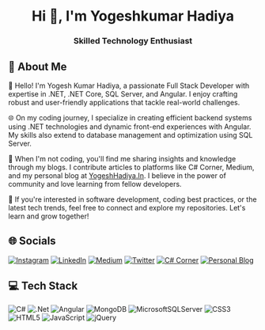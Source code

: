 <h1 align="center">Hi 👋, I'm Yogeshkumar Hadiya</h1>
<h3 align="center">Skilled Technology Enthusiast</h3>

## 💫 About Me
👋 Hello! I'm Yogesh Kumar Hadiya, a passionate Full Stack Developer with expertise in .NET, .NET Core, SQL Server, and Angular. I enjoy crafting robust and user-friendly applications that tackle real-world challenges.

🌐 On my coding journey, I specialize in creating efficient backend systems using .NET technologies and dynamic front-end experiences with Angular. My skills also extend to database management and optimization using SQL Server.

📝 When I'm not coding, you'll find me sharing insights and knowledge through my blogs. I contribute articles to platforms like C# Corner, Medium, and my personal blog at [YogeshHadiya.In](https://www.yogeshhadiya.in/). I believe in the power of community and love learning from fellow developers.

🚀 If you're interested in software development, coding best practices, or the latest tech trends, feel free to connect and explore my repositories. Let's learn and grow together!

## 🌐 Socials
[![Instagram](https://img.shields.io/badge/Instagram-%23E4405F.svg?logo=Instagram&logoColor=white&style=for-the-badge)](https://instagram.com/YogeshHadiya33) 
[![LinkedIn](https://img.shields.io/badge/LinkedIn-%230077B5.svg?logo=linkedin&logoColor=white&style=for-the-badge)](https://linkedin.com/in/YogeshHadiya33) 
[![Medium](https://img.shields.io/badge/Medium-12100E?logo=medium&logoColor=white&style=for-the-badge)](https://medium.com/@YogeshHadiya33) 
[![Twitter](https://img.shields.io/badge/Twitter-%231DA1F2.svg?logo=Twitter&logoColor=white&style=for-the-badge)](https://twitter.com/YogeshHadiya33) 
[![C# Corner](https://img.shields.io/badge/C%23%20Corner-239120?style=for-the-badge&logo=c-sharp&logoColor=white)](https://www.c-sharpcorner.com/members/YogeshHadiya33) 
[![Personal Blog](https://img.shields.io/badge/Personal%20Blog-Visit%20Now-blue)](https://www.yogeshhadiya.in/)

## 💻 Tech Stack
![C#](https://img.shields.io/badge/c%23-%23239120.svg?style=for-the-badge&logo=c-sharp&logoColor=white) 
![.Net](https://img.shields.io/badge/.NET-5C2D91?style=for-the-badge&logo=.net&logoColor=white) 
![Angular](https://img.shields.io/badge/angular-%23DD0031.svg?style=for-the-badge&logo=angular&logoColor=white) 
![MongoDB](https://img.shields.io/badge/MongoDB-%23E4405Fsvg?logo=mongodb&logoColor=white&style=for-the-badge)
![MicrosoftSQLServer](https://img.shields.io/badge/Microsoft%20SQL%20Sever-CC2927?style=for-the-badge&logo=microsoft%20sql%20server&logoColor=white)
![CSS3](https://img.shields.io/badge/css3-%231572B6.svg?style=for-the-badge&logo=css3&logoColor=white) 
![HTML5](https://img.shields.io/badge/html5-%23E34F26.svg?style=for-the-badge&logo=html5&logoColor=white) 
![JavaScript](https://img.shields.io/badge/javascript-%23323330.svg?style=for-the-badge&logo=javascript&logoColor=%23F7DF1E) 
![jQuery](https://img.shields.io/badge/jquery-%230769AD.svg?style=for-the-badge&logo=jquery&logoColor=white) 

  
